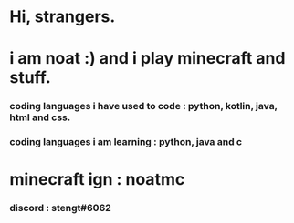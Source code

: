 # Hi, strangers.

# i am noat :) and i play minecraft and stuff.

### coding languages i have used to code : python, kotlin, java, html and css.

### coding languages i am learning : python, java and c

# minecraft ign : noatmc

### discord : stengt#6062
